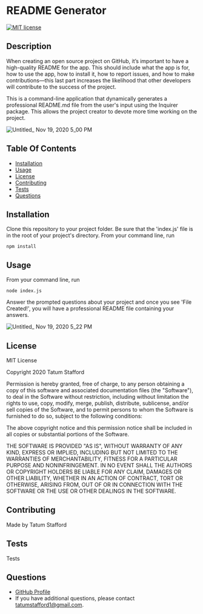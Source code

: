 
  # README Generator

  [![MIT license](https://img.shields.io/badge/License-MIT-blue.svg)](https://lbesson.mit-license.org/)
    

  ## Description
  When creating an open source project on GitHub, it’s important to have a high-quality README for the app. This should include what the app is for, how to use the   app, how to install it, how to report issues, and how to make contributions—this last part increases the likelihood that other developers will contribute to the     success of the project.
  
  This is a command-line application that dynamically generates a professional README.md file from the user's input using the Inquirer package. This allows the       project creator to devote more time working on the project.
  
  ![Untitled_ Nov 19, 2020 5_00 PM](https://user-images.githubusercontent.com/70179648/99735621-8c24af80-2a8a-11eb-9d6d-92b5857b8122.gif)

  ## Table Of Contents
  * [Installation](#installation)
  * [Usage](#usage)
  * [License](#license)
  * [Contributing](#contributing)
  * [Tests](#tests)
  * [Questions](#questions)
  
  ## Installation
  Clone this repository to your project folder. Be sure that the 'index.js' file is in the root of your project's directory.
  From your command line, run
  
    npm install

  ## Usage
  From your command line, run
    
    node index.js
  Answer the prompted questions about your project and once you see 'File Created!', you will have a professional README file containing your answers.
  
  ![Untitled_ Nov 19, 2020 5_22 PM](https://user-images.githubusercontent.com/70179648/99736432-fa1da680-2a8b-11eb-8f22-d070b521e2a5.gif)
  
  ## License
  
  MIT License

  Copyright 2020 Tatum Stafford

  Permission is hereby granted, free of charge, to any person obtaining a copy
  of this software and associated documentation files (the "Software"), to deal
  in the Software without restriction, including without limitation the rights
  to use, copy, modify, merge, publish, distribute, sublicense, and/or sell
  copies of the Software, and to permit persons to whom the Software is
  furnished to do so, subject to the following conditions:

  The above copyright notice and this permission notice shall be included in all
  copies or substantial portions of the Software.

  THE SOFTWARE IS PROVIDED "AS IS", WITHOUT WARRANTY OF ANY KIND, EXPRESS OR
  IMPLIED, INCLUDING BUT NOT LIMITED TO THE WARRANTIES OF MERCHANTABILITY,
  FITNESS FOR A PARTICULAR PURPOSE AND NONINFRINGEMENT. IN NO EVENT SHALL THE
  AUTHORS OR COPYRIGHT HOLDERS BE LIABLE FOR ANY CLAIM, DAMAGES OR OTHER
  LIABILITY, WHETHER IN AN ACTION OF CONTRACT, TORT OR OTHERWISE, ARISING FROM,
  OUT OF OR IN CONNECTION WITH THE SOFTWARE OR THE USE OR OTHER DEALINGS IN THE
  SOFTWARE.
  

  ## Contributing
  Made by Tatum Stafford
    

  ## Tests
  Tests

  ## Questions
  * [GitHub Profile](https://github.com/tmstafford)
  * If you have additional questions, please contact <tatumstafford1@gmail.com>.
